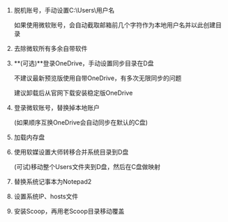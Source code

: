 1. 脱机账号，手动设置C:\Users\用户名

   如果使用微软账号，会自动截取邮箱前几个字符作为本地用户名并以此创建目录

2. 去除微软所有多余自带软件

3. **(可选)**登录OneDrive，手动设置同步目录在D盘

   不建议最新预览版使用自带OneDrive，有多次无限同步的问题

   建议卸载后从官网下载安装稳定版OneDrive

4. 登录微软账号，替换掉本地账户

   (如果顺序互换OneDrive会自动同步在默认的C盘)

5. 加载内存盘

6. 使用软媒设置大师转移合并系统目录到D盘

   (可试)移动整个Users文件夹到D盘，然后在C盘做映射

7. 替换系统记事本为Notepad2

8. 设置系统IP、hosts文件

9. 安装Scoop，再用老Scoop目录移动覆盖

